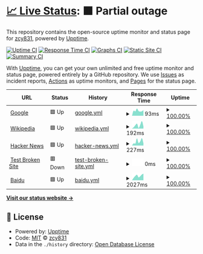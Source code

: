 # [📈 Live Status](https://zcy831.github.io/chengyuan-service-status): <!--live status--> **🟧 Partial outage**

This repository contains the open-source uptime monitor and status page for [zcy831](https://zcy831.github.io/chengyuan-service-status), powered by [Upptime](https://github.com/upptime/upptime).

[![Uptime CI](https://github.com/zcy831/chengyuan-service-status/workflows/Uptime%20CI/badge.svg)](https://github.com/zcy831/chengyuan-service-status/actions?query=workflow%3A%22Uptime+CI%22)
[![Response Time CI](https://github.com/zcy831/chengyuan-service-status/workflows/Response%20Time%20CI/badge.svg)](https://github.com/zcy831/chengyuan-service-status/actions?query=workflow%3A%22Response+Time+CI%22)
[![Graphs CI](https://github.com/zcy831/chengyuan-service-status/workflows/Graphs%20CI/badge.svg)](https://github.com/zcy831/chengyuan-service-status/actions?query=workflow%3A%22Graphs+CI%22)
[![Static Site CI](https://github.com/zcy831/chengyuan-service-status/workflows/Static%20Site%20CI/badge.svg)](https://github.com/zcy831/chengyuan-service-status/actions?query=workflow%3A%22Static+Site+CI%22)
[![Summary CI](https://github.com/zcy831/chengyuan-service-status/workflows/Summary%20CI/badge.svg)](https://github.com/zcy831/chengyuan-service-status/actions?query=workflow%3A%22Summary+CI%22)

With [Upptime](https://upptime.js.org), you can get your own unlimited and free uptime monitor and status page, powered entirely by a GitHub repository. We use [Issues](https://github.com/zcy831/chengyuan-service-status/issues) as incident reports, [Actions](https://github.com/zcy831/chengyuan-service-status/actions) as uptime monitors, and [Pages](https://zcy831.github.io/chengyuan-service-status) for the status page.

<!--start: status pages-->
<!-- This summary is generated by Upptime (https://github.com/upptime/upptime) -->
<!-- Do not edit this manually, your changes will be overwritten -->
<!-- prettier-ignore -->
| URL | Status | History | Response Time | Uptime |
| --- | ------ | ------- | ------------- | ------ |
| <img alt="" src="https://icons.duckduckgo.com/ip3/www.google.com.ico" height="13"> [Google](https://www.google.com) | 🟩 Up | [google.yml](https://github.com/zcy831/chengyuan-service-status/commits/HEAD/history/google.yml) | <details><summary><img alt="Response time graph" src="./graphs/google/response-time-week.png" height="20"> 93ms</summary><br><a href="https://zcy831.github.io/chengyuan-service-status/history/google"><img alt="Response time 113" src="https://img.shields.io/endpoint?url=https%3A%2F%2Fraw.githubusercontent.com%2Fzcy831%2Fchengyuan-service-status%2FHEAD%2Fapi%2Fgoogle%2Fresponse-time.json"></a><br><a href="https://zcy831.github.io/chengyuan-service-status/history/google"><img alt="24-hour response time 103" src="https://img.shields.io/endpoint?url=https%3A%2F%2Fraw.githubusercontent.com%2Fzcy831%2Fchengyuan-service-status%2FHEAD%2Fapi%2Fgoogle%2Fresponse-time-day.json"></a><br><a href="https://zcy831.github.io/chengyuan-service-status/history/google"><img alt="7-day response time 93" src="https://img.shields.io/endpoint?url=https%3A%2F%2Fraw.githubusercontent.com%2Fzcy831%2Fchengyuan-service-status%2FHEAD%2Fapi%2Fgoogle%2Fresponse-time-week.json"></a><br><a href="https://zcy831.github.io/chengyuan-service-status/history/google"><img alt="30-day response time 105" src="https://img.shields.io/endpoint?url=https%3A%2F%2Fraw.githubusercontent.com%2Fzcy831%2Fchengyuan-service-status%2FHEAD%2Fapi%2Fgoogle%2Fresponse-time-month.json"></a><br><a href="https://zcy831.github.io/chengyuan-service-status/history/google"><img alt="1-year response time 113" src="https://img.shields.io/endpoint?url=https%3A%2F%2Fraw.githubusercontent.com%2Fzcy831%2Fchengyuan-service-status%2FHEAD%2Fapi%2Fgoogle%2Fresponse-time-year.json"></a></details> | <details><summary><a href="https://zcy831.github.io/chengyuan-service-status/history/google">100.00%</a></summary><a href="https://zcy831.github.io/chengyuan-service-status/history/google"><img alt="All-time uptime 100.00%" src="https://img.shields.io/endpoint?url=https%3A%2F%2Fraw.githubusercontent.com%2Fzcy831%2Fchengyuan-service-status%2FHEAD%2Fapi%2Fgoogle%2Fuptime.json"></a><br><a href="https://zcy831.github.io/chengyuan-service-status/history/google"><img alt="24-hour uptime 100.00%" src="https://img.shields.io/endpoint?url=https%3A%2F%2Fraw.githubusercontent.com%2Fzcy831%2Fchengyuan-service-status%2FHEAD%2Fapi%2Fgoogle%2Fuptime-day.json"></a><br><a href="https://zcy831.github.io/chengyuan-service-status/history/google"><img alt="7-day uptime 100.00%" src="https://img.shields.io/endpoint?url=https%3A%2F%2Fraw.githubusercontent.com%2Fzcy831%2Fchengyuan-service-status%2FHEAD%2Fapi%2Fgoogle%2Fuptime-week.json"></a><br><a href="https://zcy831.github.io/chengyuan-service-status/history/google"><img alt="30-day uptime 100.00%" src="https://img.shields.io/endpoint?url=https%3A%2F%2Fraw.githubusercontent.com%2Fzcy831%2Fchengyuan-service-status%2FHEAD%2Fapi%2Fgoogle%2Fuptime-month.json"></a><br><a href="https://zcy831.github.io/chengyuan-service-status/history/google"><img alt="1-year uptime 100.00%" src="https://img.shields.io/endpoint?url=https%3A%2F%2Fraw.githubusercontent.com%2Fzcy831%2Fchengyuan-service-status%2FHEAD%2Fapi%2Fgoogle%2Fuptime-year.json"></a></details>
| <img alt="" src="https://icons.duckduckgo.com/ip3/en.wikipedia.org.ico" height="13"> [Wikipedia](https://en.wikipedia.org) | 🟩 Up | [wikipedia.yml](https://github.com/zcy831/chengyuan-service-status/commits/HEAD/history/wikipedia.yml) | <details><summary><img alt="Response time graph" src="./graphs/wikipedia/response-time-week.png" height="20"> 192ms</summary><br><a href="https://zcy831.github.io/chengyuan-service-status/history/wikipedia"><img alt="Response time 211" src="https://img.shields.io/endpoint?url=https%3A%2F%2Fraw.githubusercontent.com%2Fzcy831%2Fchengyuan-service-status%2FHEAD%2Fapi%2Fwikipedia%2Fresponse-time.json"></a><br><a href="https://zcy831.github.io/chengyuan-service-status/history/wikipedia"><img alt="24-hour response time 121" src="https://img.shields.io/endpoint?url=https%3A%2F%2Fraw.githubusercontent.com%2Fzcy831%2Fchengyuan-service-status%2FHEAD%2Fapi%2Fwikipedia%2Fresponse-time-day.json"></a><br><a href="https://zcy831.github.io/chengyuan-service-status/history/wikipedia"><img alt="7-day response time 192" src="https://img.shields.io/endpoint?url=https%3A%2F%2Fraw.githubusercontent.com%2Fzcy831%2Fchengyuan-service-status%2FHEAD%2Fapi%2Fwikipedia%2Fresponse-time-week.json"></a><br><a href="https://zcy831.github.io/chengyuan-service-status/history/wikipedia"><img alt="30-day response time 209" src="https://img.shields.io/endpoint?url=https%3A%2F%2Fraw.githubusercontent.com%2Fzcy831%2Fchengyuan-service-status%2FHEAD%2Fapi%2Fwikipedia%2Fresponse-time-month.json"></a><br><a href="https://zcy831.github.io/chengyuan-service-status/history/wikipedia"><img alt="1-year response time 211" src="https://img.shields.io/endpoint?url=https%3A%2F%2Fraw.githubusercontent.com%2Fzcy831%2Fchengyuan-service-status%2FHEAD%2Fapi%2Fwikipedia%2Fresponse-time-year.json"></a></details> | <details><summary><a href="https://zcy831.github.io/chengyuan-service-status/history/wikipedia">100.00%</a></summary><a href="https://zcy831.github.io/chengyuan-service-status/history/wikipedia"><img alt="All-time uptime 100.00%" src="https://img.shields.io/endpoint?url=https%3A%2F%2Fraw.githubusercontent.com%2Fzcy831%2Fchengyuan-service-status%2FHEAD%2Fapi%2Fwikipedia%2Fuptime.json"></a><br><a href="https://zcy831.github.io/chengyuan-service-status/history/wikipedia"><img alt="24-hour uptime 100.00%" src="https://img.shields.io/endpoint?url=https%3A%2F%2Fraw.githubusercontent.com%2Fzcy831%2Fchengyuan-service-status%2FHEAD%2Fapi%2Fwikipedia%2Fuptime-day.json"></a><br><a href="https://zcy831.github.io/chengyuan-service-status/history/wikipedia"><img alt="7-day uptime 100.00%" src="https://img.shields.io/endpoint?url=https%3A%2F%2Fraw.githubusercontent.com%2Fzcy831%2Fchengyuan-service-status%2FHEAD%2Fapi%2Fwikipedia%2Fuptime-week.json"></a><br><a href="https://zcy831.github.io/chengyuan-service-status/history/wikipedia"><img alt="30-day uptime 100.00%" src="https://img.shields.io/endpoint?url=https%3A%2F%2Fraw.githubusercontent.com%2Fzcy831%2Fchengyuan-service-status%2FHEAD%2Fapi%2Fwikipedia%2Fuptime-month.json"></a><br><a href="https://zcy831.github.io/chengyuan-service-status/history/wikipedia"><img alt="1-year uptime 100.00%" src="https://img.shields.io/endpoint?url=https%3A%2F%2Fraw.githubusercontent.com%2Fzcy831%2Fchengyuan-service-status%2FHEAD%2Fapi%2Fwikipedia%2Fuptime-year.json"></a></details>
| <img alt="" src="https://icons.duckduckgo.com/ip3/news.ycombinator.com.ico" height="13"> [Hacker News](https://news.ycombinator.com) | 🟩 Up | [hacker-news.yml](https://github.com/zcy831/chengyuan-service-status/commits/HEAD/history/hacker-news.yml) | <details><summary><img alt="Response time graph" src="./graphs/hacker-news/response-time-week.png" height="20"> 227ms</summary><br><a href="https://zcy831.github.io/chengyuan-service-status/history/hacker-news"><img alt="Response time 300" src="https://img.shields.io/endpoint?url=https%3A%2F%2Fraw.githubusercontent.com%2Fzcy831%2Fchengyuan-service-status%2FHEAD%2Fapi%2Fhacker-news%2Fresponse-time.json"></a><br><a href="https://zcy831.github.io/chengyuan-service-status/history/hacker-news"><img alt="24-hour response time 126" src="https://img.shields.io/endpoint?url=https%3A%2F%2Fraw.githubusercontent.com%2Fzcy831%2Fchengyuan-service-status%2FHEAD%2Fapi%2Fhacker-news%2Fresponse-time-day.json"></a><br><a href="https://zcy831.github.io/chengyuan-service-status/history/hacker-news"><img alt="7-day response time 227" src="https://img.shields.io/endpoint?url=https%3A%2F%2Fraw.githubusercontent.com%2Fzcy831%2Fchengyuan-service-status%2FHEAD%2Fapi%2Fhacker-news%2Fresponse-time-week.json"></a><br><a href="https://zcy831.github.io/chengyuan-service-status/history/hacker-news"><img alt="30-day response time 269" src="https://img.shields.io/endpoint?url=https%3A%2F%2Fraw.githubusercontent.com%2Fzcy831%2Fchengyuan-service-status%2FHEAD%2Fapi%2Fhacker-news%2Fresponse-time-month.json"></a><br><a href="https://zcy831.github.io/chengyuan-service-status/history/hacker-news"><img alt="1-year response time 300" src="https://img.shields.io/endpoint?url=https%3A%2F%2Fraw.githubusercontent.com%2Fzcy831%2Fchengyuan-service-status%2FHEAD%2Fapi%2Fhacker-news%2Fresponse-time-year.json"></a></details> | <details><summary><a href="https://zcy831.github.io/chengyuan-service-status/history/hacker-news">100.00%</a></summary><a href="https://zcy831.github.io/chengyuan-service-status/history/hacker-news"><img alt="All-time uptime 99.99%" src="https://img.shields.io/endpoint?url=https%3A%2F%2Fraw.githubusercontent.com%2Fzcy831%2Fchengyuan-service-status%2FHEAD%2Fapi%2Fhacker-news%2Fuptime.json"></a><br><a href="https://zcy831.github.io/chengyuan-service-status/history/hacker-news"><img alt="24-hour uptime 100.00%" src="https://img.shields.io/endpoint?url=https%3A%2F%2Fraw.githubusercontent.com%2Fzcy831%2Fchengyuan-service-status%2FHEAD%2Fapi%2Fhacker-news%2Fuptime-day.json"></a><br><a href="https://zcy831.github.io/chengyuan-service-status/history/hacker-news"><img alt="7-day uptime 100.00%" src="https://img.shields.io/endpoint?url=https%3A%2F%2Fraw.githubusercontent.com%2Fzcy831%2Fchengyuan-service-status%2FHEAD%2Fapi%2Fhacker-news%2Fuptime-week.json"></a><br><a href="https://zcy831.github.io/chengyuan-service-status/history/hacker-news"><img alt="30-day uptime 100.00%" src="https://img.shields.io/endpoint?url=https%3A%2F%2Fraw.githubusercontent.com%2Fzcy831%2Fchengyuan-service-status%2FHEAD%2Fapi%2Fhacker-news%2Fuptime-month.json"></a><br><a href="https://zcy831.github.io/chengyuan-service-status/history/hacker-news"><img alt="1-year uptime 99.97%" src="https://img.shields.io/endpoint?url=https%3A%2F%2Fraw.githubusercontent.com%2Fzcy831%2Fchengyuan-service-status%2FHEAD%2Fapi%2Fhacker-news%2Fuptime-year.json"></a></details>
| <img alt="" src="https://icons.duckduckgo.com/ip3/thissitedoesnotexist.koj.co.ico" height="13"> [Test Broken Site](https://thissitedoesnotexist.koj.co) | 🟥 Down | [test-broken-site.yml](https://github.com/zcy831/chengyuan-service-status/commits/HEAD/history/test-broken-site.yml) | <details><summary><img alt="Response time graph" src="./graphs/test-broken-site/response-time-week.png" height="20"> 0ms</summary><br><a href="https://zcy831.github.io/chengyuan-service-status/history/test-broken-site"><img alt="Response time 0" src="https://img.shields.io/endpoint?url=https%3A%2F%2Fraw.githubusercontent.com%2Fzcy831%2Fchengyuan-service-status%2FHEAD%2Fapi%2Ftest-broken-site%2Fresponse-time.json"></a><br><a href="https://zcy831.github.io/chengyuan-service-status/history/test-broken-site"><img alt="24-hour response time 0" src="https://img.shields.io/endpoint?url=https%3A%2F%2Fraw.githubusercontent.com%2Fzcy831%2Fchengyuan-service-status%2FHEAD%2Fapi%2Ftest-broken-site%2Fresponse-time-day.json"></a><br><a href="https://zcy831.github.io/chengyuan-service-status/history/test-broken-site"><img alt="7-day response time 0" src="https://img.shields.io/endpoint?url=https%3A%2F%2Fraw.githubusercontent.com%2Fzcy831%2Fchengyuan-service-status%2FHEAD%2Fapi%2Ftest-broken-site%2Fresponse-time-week.json"></a><br><a href="https://zcy831.github.io/chengyuan-service-status/history/test-broken-site"><img alt="30-day response time 0" src="https://img.shields.io/endpoint?url=https%3A%2F%2Fraw.githubusercontent.com%2Fzcy831%2Fchengyuan-service-status%2FHEAD%2Fapi%2Ftest-broken-site%2Fresponse-time-month.json"></a><br><a href="https://zcy831.github.io/chengyuan-service-status/history/test-broken-site"><img alt="1-year response time 0" src="https://img.shields.io/endpoint?url=https%3A%2F%2Fraw.githubusercontent.com%2Fzcy831%2Fchengyuan-service-status%2FHEAD%2Fapi%2Ftest-broken-site%2Fresponse-time-year.json"></a></details> | <details><summary><a href="https://zcy831.github.io/chengyuan-service-status/history/test-broken-site">100.00%</a></summary><a href="https://zcy831.github.io/chengyuan-service-status/history/test-broken-site"><img alt="All-time uptime 100.00%" src="https://img.shields.io/endpoint?url=https%3A%2F%2Fraw.githubusercontent.com%2Fzcy831%2Fchengyuan-service-status%2FHEAD%2Fapi%2Ftest-broken-site%2Fuptime.json"></a><br><a href="https://zcy831.github.io/chengyuan-service-status/history/test-broken-site"><img alt="24-hour uptime 100.00%" src="https://img.shields.io/endpoint?url=https%3A%2F%2Fraw.githubusercontent.com%2Fzcy831%2Fchengyuan-service-status%2FHEAD%2Fapi%2Ftest-broken-site%2Fuptime-day.json"></a><br><a href="https://zcy831.github.io/chengyuan-service-status/history/test-broken-site"><img alt="7-day uptime 100.00%" src="https://img.shields.io/endpoint?url=https%3A%2F%2Fraw.githubusercontent.com%2Fzcy831%2Fchengyuan-service-status%2FHEAD%2Fapi%2Ftest-broken-site%2Fuptime-week.json"></a><br><a href="https://zcy831.github.io/chengyuan-service-status/history/test-broken-site"><img alt="30-day uptime 100.00%" src="https://img.shields.io/endpoint?url=https%3A%2F%2Fraw.githubusercontent.com%2Fzcy831%2Fchengyuan-service-status%2FHEAD%2Fapi%2Ftest-broken-site%2Fuptime-month.json"></a><br><a href="https://zcy831.github.io/chengyuan-service-status/history/test-broken-site"><img alt="1-year uptime 100.00%" src="https://img.shields.io/endpoint?url=https%3A%2F%2Fraw.githubusercontent.com%2Fzcy831%2Fchengyuan-service-status%2FHEAD%2Fapi%2Ftest-broken-site%2Fuptime-year.json"></a></details>
| <img alt="" src="https://icons.duckduckgo.com/ip3/www.baidu.com.ico" height="13"> [Baidu](https://www.baidu.com) | 🟩 Up | [baidu.yml](https://github.com/zcy831/chengyuan-service-status/commits/HEAD/history/baidu.yml) | <details><summary><img alt="Response time graph" src="./graphs/baidu/response-time-week.png" height="20"> 2027ms</summary><br><a href="https://zcy831.github.io/chengyuan-service-status/history/baidu"><img alt="Response time 2664" src="https://img.shields.io/endpoint?url=https%3A%2F%2Fraw.githubusercontent.com%2Fzcy831%2Fchengyuan-service-status%2FHEAD%2Fapi%2Fbaidu%2Fresponse-time.json"></a><br><a href="https://zcy831.github.io/chengyuan-service-status/history/baidu"><img alt="24-hour response time 3011" src="https://img.shields.io/endpoint?url=https%3A%2F%2Fraw.githubusercontent.com%2Fzcy831%2Fchengyuan-service-status%2FHEAD%2Fapi%2Fbaidu%2Fresponse-time-day.json"></a><br><a href="https://zcy831.github.io/chengyuan-service-status/history/baidu"><img alt="7-day response time 2027" src="https://img.shields.io/endpoint?url=https%3A%2F%2Fraw.githubusercontent.com%2Fzcy831%2Fchengyuan-service-status%2FHEAD%2Fapi%2Fbaidu%2Fresponse-time-week.json"></a><br><a href="https://zcy831.github.io/chengyuan-service-status/history/baidu"><img alt="30-day response time 2374" src="https://img.shields.io/endpoint?url=https%3A%2F%2Fraw.githubusercontent.com%2Fzcy831%2Fchengyuan-service-status%2FHEAD%2Fapi%2Fbaidu%2Fresponse-time-month.json"></a><br><a href="https://zcy831.github.io/chengyuan-service-status/history/baidu"><img alt="1-year response time 2664" src="https://img.shields.io/endpoint?url=https%3A%2F%2Fraw.githubusercontent.com%2Fzcy831%2Fchengyuan-service-status%2FHEAD%2Fapi%2Fbaidu%2Fresponse-time-year.json"></a></details> | <details><summary><a href="https://zcy831.github.io/chengyuan-service-status/history/baidu">100.00%</a></summary><a href="https://zcy831.github.io/chengyuan-service-status/history/baidu"><img alt="All-time uptime 99.65%" src="https://img.shields.io/endpoint?url=https%3A%2F%2Fraw.githubusercontent.com%2Fzcy831%2Fchengyuan-service-status%2FHEAD%2Fapi%2Fbaidu%2Fuptime.json"></a><br><a href="https://zcy831.github.io/chengyuan-service-status/history/baidu"><img alt="24-hour uptime 100.00%" src="https://img.shields.io/endpoint?url=https%3A%2F%2Fraw.githubusercontent.com%2Fzcy831%2Fchengyuan-service-status%2FHEAD%2Fapi%2Fbaidu%2Fuptime-day.json"></a><br><a href="https://zcy831.github.io/chengyuan-service-status/history/baidu"><img alt="7-day uptime 100.00%" src="https://img.shields.io/endpoint?url=https%3A%2F%2Fraw.githubusercontent.com%2Fzcy831%2Fchengyuan-service-status%2FHEAD%2Fapi%2Fbaidu%2Fuptime-week.json"></a><br><a href="https://zcy831.github.io/chengyuan-service-status/history/baidu"><img alt="30-day uptime 99.95%" src="https://img.shields.io/endpoint?url=https%3A%2F%2Fraw.githubusercontent.com%2Fzcy831%2Fchengyuan-service-status%2FHEAD%2Fapi%2Fbaidu%2Fuptime-month.json"></a><br><a href="https://zcy831.github.io/chengyuan-service-status/history/baidu"><img alt="1-year uptime 99.65%" src="https://img.shields.io/endpoint?url=https%3A%2F%2Fraw.githubusercontent.com%2Fzcy831%2Fchengyuan-service-status%2FHEAD%2Fapi%2Fbaidu%2Fuptime-year.json"></a></details>

<!--end: status pages-->

[**Visit our status website →**](https://zcy831.github.io/chengyuan-service-status)

## 📄 License

- Powered by: [Upptime](https://github.com/upptime/upptime)
- Code: [MIT](./LICENSE) © [zcy831](https://zcy831.github.io/chengyuan-service-status)
- Data in the `./history` directory: [Open Database License](https://opendatacommons.org/licenses/odbl/1-0/)
